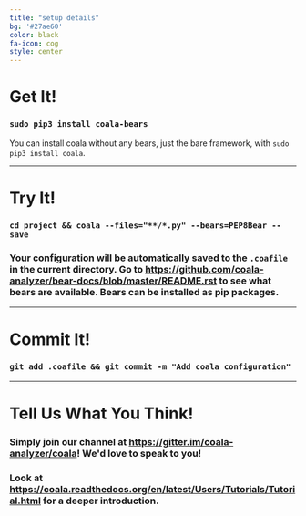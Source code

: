 ```yaml
---
title: "setup details"
bg: '#27ae60'
color: black
fa-icon: cog
style: center
---
```


# Get It!

### `sudo pip3 install coala-bears`

You can install coala without any bears, just the bare framework, with
`sudo pip3 install coala`.

-------------------------

# Try It!

### `cd project && coala --files="**/*.py" --bears=PEP8Bear --save`

### Your configuration will be automatically saved to the `.coafile` in the current directory. Go to <https://github.com/coala-analyzer/bear-docs/blob/master/README.rst> to see what bears are available. Bears can be installed as pip packages.

-------------------------

# Commit It!

### `git add .coafile && git commit -m "Add coala configuration"`

-------------------------

# Tell Us What You Think!

### Simply join our channel at <https://gitter.im/coala-analyzer/coala>! We'd love to speak to you!

### Look at <https://coala.readthedocs.org/en/latest/Users/Tutorials/Tutorial.html> for a deeper introduction.
